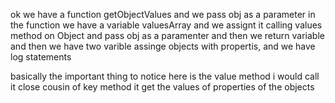 ok we have a function getObjectValues and we pass obj as a parameter in the function we have a variable valuesArray and we assignt it calling values method on Object and pass obj as a paramenter and then we return variable and then we have two varible assinge objects with propertis, and we have log statements

basically the important thing to notice here is the value method i would call it close cousin of key method it get the values of properties of the objects